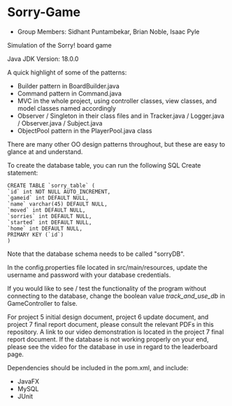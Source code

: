 # Sorry-Game

* Group Members: Sidhant Puntambekar, Brian Noble, Isaac Pyle

Simulation of the Sorry! board game

Java JDK Version: 18.0.0

A quick highlight of some of the patterns:
* Builder pattern in BoardBuilder.java
* Command pattern in Command.java
* MVC in the whole project, using controller classes, view classes, and model classes named accordingly
* Observer / Singleton in their class files and in Tracker.java / Logger.java / Observer.java / Subject.java
* ObjectPool pattern in the PlayerPool.java class

There are many other OO design patterns throughout, but these are easy to glance at and understand.

To create the database table, you can run the following SQL Create statement:

```
CREATE TABLE `sorry_table` (
`id` int NOT NULL AUTO_INCREMENT,
`gameid` int DEFAULT NULL,
`name` varchar(45) DEFAULT NULL,
`moved` int DEFAULT NULL,
`sorries` int DEFAULT NULL,
`started` int DEFAULT NULL,
`home` int DEFAULT NULL,
PRIMARY KEY (`id`)
)
```

Note that the database schema needs to be called "sorryDB".

In the config.properties file located in src/main/resources, update the username and password with your database credentials.

If you would like to see / test the functionality of the program without connecting to the database, change the boolean value *track_and_use_db* in GameController to false.  

For project 5 initial design document, project 6 update document, and project 7 final report document, please consult 
the relevant PDFs in this repository. A link to our video demonstration is located in the project 7 final report 
document. If the database is not working properly on your end, please see the video for the database in use in regard to the leaderboard page.

Dependencies should be included in the pom.xml, and include:
* JavaFX
* MySQL
* JUnit